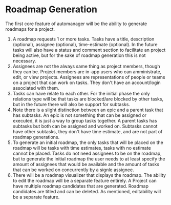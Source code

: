 # Roadmap Generation

The first core feature of automanager will be the ability to generate roadmaps for a project.

1. A roadmap requests 1 or more tasks. Tasks have a title, description (optional), assignee (optional), time-estimate (optional). In the future tasks will also have a status and comment section to facilitate an project being active, but for the sake of roadmap generation this is not necessary.
2. Assignees are not the always same thing as project members, though they can be. Project members are in-app users who can amministrate, edit, or view projects. Assignees are representations of people or teams on a project that can work on tasks. They don't have an account/login associated with them.
3. Tasks can have relate to each other. For the initial phase the only relations type will be that tasks are blocked/are blocked by other tasks, but in the future there will also be support for subtasks.
4. Note there is a slight distinction between an epic and a parent task that has subtasks. An epic is not something that can be assigned or executed, it is just a way to group tasks together. A parent tasks has subtasks but both can be assigned and worked on. Subtasks cannot have other subtasks, they don't have time estimate, and are not part of roadmap generations.
5. To generate an initial roadmap, the only tasks that will be placed on the roadmap will be tasks with time estimates, tasks with no estimate cannot be placed. Tasks do not need assignees to be on the roadmap, but to generate the initial roadmap the user needs to at least specify the amount of assignees that would be available and the amount of tasks that can be worked on concurrently by a signle assignee.
6. There will be a roadmap visualizer that displays the roadmap. The ability to edit the roadmap will be a separate feature entirely. A Project can have multiple roadmap candidates that are generated. Roadmap candidates are titled and can be deleted. As mentioned, editability will be a separate feature.
